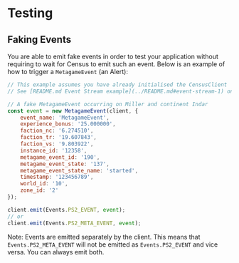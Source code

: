 # Testing

## Faking Events

You are able to emit fake events in order to test your application without requiring to wait for Census to emit such an event. Below is an example of how to trigger a `MetagameEvent` (an Alert):

```js
// This example assumes you have already initialised the CensusClient
// See [README.md Event Stream example](../README.md#event-stream-1) on how to initialise the `client`

// A fake MetagameEvent occurring on Miller and continent Indar
const event = new MetagameEvent(client, {
    event_name: 'MetagameEvent',
    experience_bonus: '25.000000',
    faction_nc: '6.274510',
    faction_tr: '19.607843',
    faction_vs: '9.803922',
    instance_id: '12358',
    metagame_event_id: '190',
    metagame_event_state: '137',
    metagame_event_state_name: 'started',
    timestamp: '123456789',
    world_id: '10',
    zone_id: '2'
});

client.emit(Events.PS2_EVENT, event);
// or
client.emit(Events.PS2_META_EVENT, event);
```

Note: Events are emitted separately by the client. This means that `Events.PS2_META_EVENT` will not be emitted as `Events.PS2_EVENT` and vice versa. You can always emit both.
